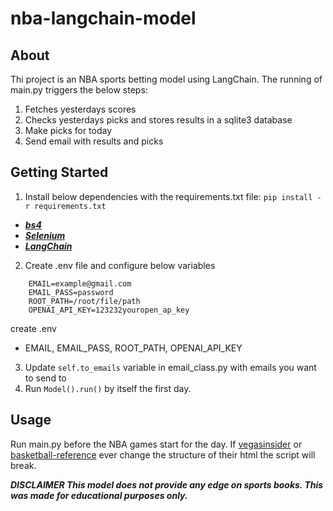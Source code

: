 # nba-langchain-model

## About
Thi project is an NBA sports betting model using LangChain.
The running of main.py triggers the below steps:
1. Fetches yesterdays scores
2. Checks yesterdays picks and stores results in a sqlite3 database
3. Make picks for today
4. Send email with results and picks

## Getting Started
1. Install below dependencies with the requirements.txt file: `pip install -r requirements.txt`
  * <a href="https://www.crummy.com/software/BeautifulSoup/bs4/doc/">***bs4***</a>
  * <a href="https://www.selenium.dev/documentation/">***Selenium***</a>
  * <a href="https://python.langchain.com/docs/get_started/introduction">***LangChain***</a>
2. Create .env file and configure below variables

```
    EMAIL=example@gmail.com
    EMAIL_PASS=password
    ROOT_PATH=/root/file/path
    OPENAI_API_KEY=123232youropen_ap_key
```

create .env
- EMAIL, EMAIL_PASS, ROOT_PATH, OPENAI_API_KEY
3. Update `self.to_emails` variable in email_class.py with emails you want to send to
4. Run `Model().run()` by itself the first day.
  
## Usage
Run main.py before the NBA games start for the day. 
If <a href="https://www.vegasinsider.com/nba/matchups/">vegasinsider</a> or <a href="https://www.basketball-reference.com/">basketball-reference</a> ever change the structure of their html the script will break.

***DISCLAIMER This model does not provide any edge on sports books. This was made for educational purposes only.***


